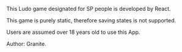 This Ludo game designated for SP people is developed by React.

This game is purely static, therefore saving states is not supported.

Users are assumed over 18 years old to use this App.

Author: Granite.
